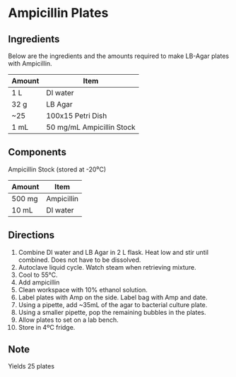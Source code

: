 # Ampicillin Plates 
 
## Ingredients	

Below are the ingredients and the amounts required to make LB-Agar plates with Ampicillin.

| **Amount** 	| **Item** 			|
|---------------|-------------------------------|
| 1 L 		| DI water 			| 
| 32 g 		| LB Agar 			|
| ~25 		| 100x15 Petri Dish 		|
| 1 mL 		| 50 mg/mL Ampicillin Stock 	|

## Components

Ampicillin Stock (stored at -20⁰C)

| **Amount** 	| **Item** 	|
|---------------|---------------|
| 500 mg 	| Ampicillin 	|
| 10 mL 	| DI water 	|
 
## Directions	

1.  Combine DI water and LB Agar in 2 L flask. Heat low and stir until combined. Does not have to be dissolved. 
2.  Autoclave liquid cycle. Watch steam when retrieving mixture. 
3.  Cool to 55°C.
4.  Add ampicillin
5.  Clean workspace with 10% ethanol solution. 
6.  Label plates with Amp on the side. Label bag with Amp and date. 
7.  Using a pipette, add ~35mL of the agar to bacterial culture plate. 
8.  Using a smaller pipette, pop the remaining bubbles in the plates. 
9.  Allow plates to set on a lab bench.
10.  Store in 4ºC fridge. 
 
## Note

Yields	25 plates
 
